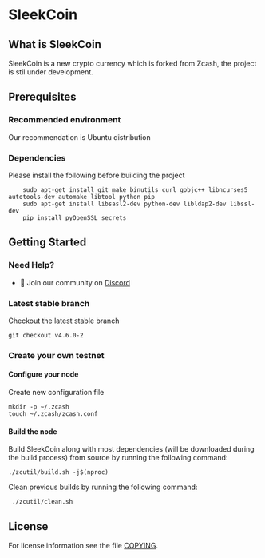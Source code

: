 SleekCoin
===========

What is SleekCoin
--------------
SleekCoin is a new crypto currency which is forked from Zcash, the project is stil under development.

## Prerequisites

### Recommended environment

Our recommendation is Ubuntu distribution

### Dependencies

Please install the following before building the project

```
    sudo apt-get install git make binutils curl gobjc++ libncurses5 autotools-dev automake libtool python pip
    sudo apt-get install libsasl2-dev python-dev libldap2-dev libssl-dev
    pip install pyOpenSSL secrets
```

## Getting Started

### Need Help?

* :speech_balloon: Join our community on [Discord](https://discordapp.com/invite/******)

### Latest stable branch

Checkout the latest stable branch

```
git checkout v4.6.0-2
```

### Create your own testnet

#### Configure your node

Create new configuration file

```
mkdir -p ~/.zcash
touch ~/.zcash/zcash.conf
```

#### Build the node

Build SleekCoin along with most dependencies (will be downloaded during the build process) from source by running the following command:

```
./zcutil/build.sh -j$(nproc)
```

Clean previous builds by running the following command:


```
 ./zcutil/clean.sh
```

License
-------

For license information see the file [COPYING](COPYING).
